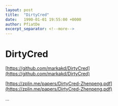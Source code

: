 ```yaml
---
layout: post
title:  "DirtyCred"
date:   1990-01-01 19:55:00 +0000
author: PfiatDe
excerpt_separator: <!--more-->
---
```


# DirtyCred

[https://github.com/markakd/DirtyCred](https://github.com/markakd/DirtyCred)

[https://zplin.me/papers/DirtyCred-Zhenpeng.pdf](https://zplin.me/papers/DirtyCred-Zhenpeng.pdf)

...
<!--more-->
